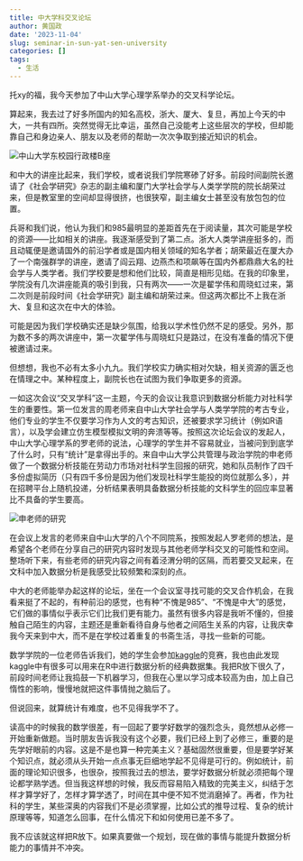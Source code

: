 ```yaml
---
title: 中大学科交叉论坛
author: 黄国政
date: '2023-11-04'
slug: seminar-in-sun-yat-sen-university
categories: []
tags:
  - 生活
---
```


<!--more-->

托xy的福，我今天参加了中山大学心理学系举办的交叉科学论坛。

算起来，我去过了好多所国内的知名高校，浙大、厦大、复旦，再加上今天的中大，一共有四所。突然觉得无比幸运，虽然自己没能考上这些层次的学校，但却能靠自己和身边亲人、朋友以及老师的帮助一次次争取到接近知识的机会。

![中山大学东校园行政楼B座](/images/posts/2023/11/11-04-seminar.jpg)

和中大的讲座比起来，我们学校，或者说我们学院寒碜了好多。前段时间副院长邀请了《社会学研究》杂志的副主编和厦门大学社会学与人类学学院的院长胡荣过来，但是教室里的空间却显得很挤，也很狭窄，副主编女士甚至没有放包包的位置。

兵哥和我们说，他认为我们和985最明显的差距首先在于阅读量，其次可能是学校的资源——比如相关的讲座。我逐渐感受到了第二点。浙大人类学讲座挺多的，而且动辄便是邀请国外的前沿学者或是国内相关领域的知名学者；胡荣最近在厦大办了一个南强群学的讲座，邀请了阎云翔、边燕杰和项飙等在国内外都鼎鼎大名的社会学与人类学者。我们学校要是想和他们比较，简直是相形见绌。在我的印象里，学院没有几次讲座能真的吸引到我，只有两次——一次是翟学伟和周晓虹过来，第二次则是前段时间《社会学研究》副主编和胡荣过来。但这两次都比不上我在浙大、复旦和这次在中大的体验。

可能是因为我们学校确实还是缺少氛围，给我以学术性仍然不足的感受。另外，那为数不多的两次讲座中，第一次翟学伟与周晓虹只是路过，在没有准备的情况下便被邀请过来。

但想想，我也不必有太多小九九。我们学校实力确实相对欠缺，相关资源的匮乏也在情理之中。某种程度上，副院长也在试图为我们争取更多的资源。

一如这次会议“交叉学科”这一主题，今天的会议让我意识到数据分析能力对社科学生的重要性。第一位发言的周老师来自中山大学社会学与人类学学院的考古专业，他们专业的学生不仅要学习作为人文的考古知识，还被要求学习统计（例如R语言），以及学会建立仿生模型模拟文明的奔溃等等。按照这次论坛会议的发起人，中山大学心理学系的罗老师的说法，心理学的学生并不容易就业，当被问到到底学了什么时，只有“统计”是拿得出手的。来自中山大学公共管理与政治学院的申老师做了一个数据分析技能在劳动力市场对社科学生回报的研究，她和队员制作了四千多份虚拟简历（只有四千多份是因为他们发现社科学生能投的岗位就那么多），并在招聘平台上随机投递，分析结果表明具备数据分析技能的文科学生的回应率显著比不具备的学生要高。

![申老师的研究](/images/posts/2023/11/11-04-data-student.jpg)

在会议上发言的老师来自中山大学的八个不同院系，按照发起人罗老师的想法，是希望各个老师在分享自己的研究内容时发现与其他老师学科交叉的可能性和空间。整场听下来，有些老师的研究内容之间有着泾渭分明的区隔，而若要交叉起来，在文科中加入数据分析是我感受比较频繁和深刻的点。

中大的老师能举办起这样的论坛，坐在一个会议室寻找可能的交叉合作机会，在我看来挺了不起的，有种前沿的感觉，也有种“不愧是985”、“不愧是中大”的感觉，它们做的事情似乎表示它们比我们更有能力。虽然有很多内容是我听不懂的，但接触自己陌生的内容，主题还是重新看待自身与他者之间陌生关系的内容，让我庆幸我今天来到中大，而不是在学校过着重复的书斋生活，寻找一些新的可能。

数学学院的一位老师告诉我们，她的学生会参加[kaggle](https:www.kaggle.com)的竞赛，我也由此发现kaggle中有很多可以用来在R中进行数据分析的经典数据集。我把R放下很久了，前段时间老师让我捣鼓一下机器学习，但我在心里以学习成本较高为由，加上自己惰性的影响，慢慢地就把这件事情抛之脑后了。

但说回来，就算统计有难度，也不见得我学不了。

读高中的时候我的数学很差，有一回起了要学好数学的强烈念头，竟然想从必修一开始重新做题。当时朋友告诉我没有这个必要，我们已经上到了必修三，重要的是先学好眼前的内容。这是不是也算一种完美主义？基础固然很重要，但是要学好某个知识点，就必须从头开始一点点事无巨细地学起不见得是可行的。例如统计，前面的理论知识很多，也很杂，按照我过去的想法，要学好数据分析就必须把每个理论都学熟学透。但当我这样想的时候，我反而容易陷入精致的完美主义，纠结于怎样才算学好了，怎样才算学透了，时间在其中便不知不觉消磨掉了。再者，作为社科的学生，某些深奥的内容我们不是必须掌握，比如公式的推导过程、复杂的统计原理等等，知道怎么回事，在什么情况下和如何使用已差不多了。

我不应该就这样把R放下。如果真要做一个规划，现在做的事情与能提升数据分析能力的事情并不冲突。